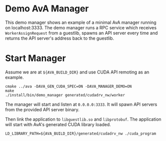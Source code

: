 Demo AvA Manager
===================

This demo manager shows an example of a minimal AvA manager running on localhost:3333.
The demo manager runs a RPC service which receives `WorkerAssignRequest` from a guestlib,
spawns an API server every time and returns the API server's address back to the guestlib.

Start Manager
=============

Assume we are at `${AVA_BUILD_DIR}` and use CUDA API remoting as an example.

```Shell
cmake ../ava -DAVA_GEN_CUDA_SPEC=ON -DAVA_MANAGER_DEMO=ON
make
./install/bin/demo_manager generated/cudadrv_nw/worker
```

The manager will start and listen at `0.0.0.0:3333`. It will spawn API servers
from the provided API server binary.

Then link the application to `libguestlib.so` and `libprotobuf`.
The application will start with AvA's generated CUDA library loaded.

```Shell
LD_LIBRARY_PATH=${AVA_BUILD_DIR}/generated/cudadrv_nw ./cuda_program
```
